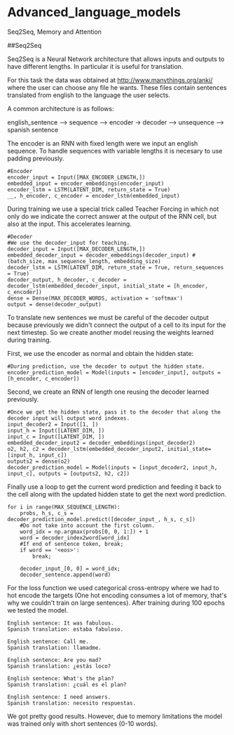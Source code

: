 # Advanced_language_models
Seq2Seq, Memory and Attention

##Seq2Seq

Seq2Seq is a Neural Network architecture that allows inputs and outputs
to have different lengths. In particular it is useful for translation.

For this task the data was obtained at http://www.manythings.org/anki/ where
the user can choose any file he wants. These files contain sentences translated from
english to the language the user selects.

A common architecture is as follows:

english_sentence --> sequence --> encoder -> decoder --> unsequence --> spanish sentence

The encoder is an RNN with fixed length were we input an english sequence. To
handle sequences with variable lengths it is necesary to use padding previously.

    #Encoder
    encoder_input = Input([MAX_ENCODER_LENGTH,])
    embedded_input = encoder_embeddings(encoder_input)
    encoder_lstm = LSTM(LATENT_DIM, return_state = True)
    __, h_encoder, c_encoder = encoder_lstm(embedded_input)

During training we use a special trick called Teacher Forcing in which not only 
do we indicate the correct answer at the output of the RNN cell, but also at the input. This
accelerates learning.

    #Decoder
    #We use the decoder_input for teaching.
    decoder_input = Input([MAX_DECODER_LENGTH,])
    embedded_decoder_input = decoder_embeddings(decoder_input) #(batch_size, max_sequence_length, embedding_size)
    decoder_lstm = LSTM(LATENT_DIM, return_state = True, return_sequences = True)
    decoder_output, h_decoder, c_decoder = decoder_lstm(embedded_decoder_input, initial_state = [h_encoder, c_encoder])
    dense = Dense(MAX_DECODER_WORDS, activation = 'softmax')
    output = dense(decoder_output)
    
To translate new sentences we must be careful of the decoder output because previously we didn't connect the output of a cell to its
input for the next timestep. So we create another model reusing the weights learned during
training.

First, we use the encoder as normal and obtain the hidden state:

    #During prediction, use the decoder to output the hidden state.
    encoder_prediction_model = Model(inputs = [encoder_input], outputs = [h_encoder, c_encoder])

Second, we create an RNN of length one reusing the decoder learned previously.

    #Once we get the hidden state, pass it to the decoder that along the decoder input will output word indexes.
    input_decoder2 = Input([1, ])
    input_h = Input([LATENT_DIM, ])
    input_c = Input([LATENT_DIM, ])
    embedded_decoder_input2 = decoder_embeddings(input_decoder2)
    o2, h2, c2 = decoder_lstm(embedded_decoder_input2, initial_state=[input_h, input_c])
    outputs2 = dense(o2)
    decoder_prediction_model = Model(inputs = [input_decoder2, input_h, input_c], outputs = [outputs2, h2, c2])
    
Finally use a loop to get the current word prediction and feeding it back to the cell along with
the updated hidden state to get the next word prediction.

    for i in range(MAX_SEQUENCE_LENGTH):
        probs, h_s, c_s = decoder_prediction_model.predict([decoder_input_, h_s, c_s])
        #Do not take into account the first column.
        word_idx = np.argmax(probs[0, 0, 1:]) + 1
        word = decoder_index2word[word_idx]
        #If end of sentence token, break;
        if word == '<eos>':
            break;
        
        decoder_input_[0, 0] = word_idx;
        decoder_sentence.append(word)
        
For the loss function we used categorical cross-entropy where we had to hot encode the targets 
(One hot encoding consumes a lot of memory, that's why we couldn't train on large sentences). 
After training during 100 epochs we tested the model.

    English sentence: It was fabulous. 
    Spanish translation: estaba fabuloso.
    
    English sentence: Call me. 
    Spanish translation: llamadme.
    
    English sentence: Are you mad? 
    Spanish translation: ¿estás loco?
    
    English sentence: What's the plan? 
    Spanish translation: ¿cuál es el plan?
    
    English sentence: I need answers. 
    Spanish translation: necesito respuestas.
    
We got pretty good results. However, due to memory limitations the model was trained
only with short sentences (0-10 words).